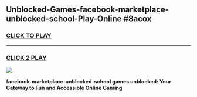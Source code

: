 
## Unblocked-Games-facebook-marketplace-unblocked-school-Play-Online #8acox
<h3>
<a href="https://news.freeplayer.one?title=facebook-marketplace-unblocked-school&ref=3">CLICK TO PLAY</a></h3>
<hr>

<h3>
<a href="https://news.freeplayer.one?title=facebook-marketplace-unblocked-school&ref=3">CLICK 2 PLAY</a>
  
</h3>

<a href="https://news.freeplayer.one?title=facebook-marketplace-unblocked-school&ref=3"><img src="https://clearcache.store/games.png"></a>


**facebook-marketplace-unblocked-school games unblocked: Your Gateway to Fun and Accessible Online Gaming**
